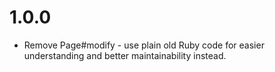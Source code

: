 # 1.0.0

* Remove Page#modify - use plain old Ruby code for easier understanding and better maintainability instead.
